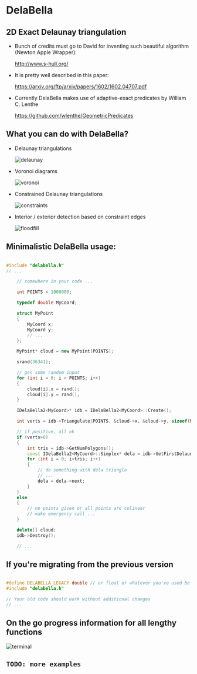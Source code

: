# DelaBella
## 2D Exact Delaunay triangulation

- Bunch of credits must go to David for inventing such beautiful algorithm (Newton Apple Wrapper):

  http://www.s-hull.org/

- It is pretty well described in this paper:

  https://arxiv.org/ftp/arxiv/papers/1602/1602.04707.pdf

- Currently DelaBella makes use of adaptive-exact predicates by William C. Lenthe

  https://github.com/wlenthe/GeometricPredicates

## What you can do with DelaBella?

- Delaunay triangulations

  ![delaunay](images/delaunay.png)

- Voronoi diagrams

  ![voronoi](images/voronoi.png)

- Constrained Delaunay triangulations

  ![constraints](images/constraints.png)

- Interior / exterior detection based on constraint edges

  ![floodfill](images/floodfill.png)

## Minimalistic DelaBella usage:

```cpp

#include "delabella.h"
// ...

	// somewhere in your code ...

	int POINTS = 1000000;

	typedef double MyCoord;

	struct MyPoint
	{
		MyCoord x;
		MyCoord y;
		// ...
	};

	MyPoint* cloud = new MyPoint[POINTS];

	srand(36341);

	// gen some random input
	for (int i = 0; i < POINTS; i++)
	{
		cloud[i].x = rand();
		cloud[i].y = rand();
	}

	IDelaBella2<MyCoord>* idb = IDelaBella2<MyCoord>::Create();

	int verts = idb->Triangulate(POINTS, &cloud->x, &cloud->y, sizeof(MyPoint));

	// if positive, all ok 
	if (verts>0)
	{
		int tris = idb->GetNumPolygons();
		const IDelaBella2<MyCoord>::Simplex* dela = idb->GetFirstDelaunaySimplex();
		for (int i = 0; i<tris; i++)
		{
			// do something with dela triangle 
			// ...
			dela = dela->next;
		}
	}
	else
	{
		// no points given or all points are colinear
		// make emergency call ...
	}

	delete[] cloud;
	idb->Destroy();

	// ...

```

## If you're migrating from the previous version 

```cpp

#define DELABELLA_LEGACY double // or float or whatever you've used before
#include "delabella.h"

// Your old code should work without additional changes
// ...

```

## On the go progress information for all lengthy functions

![terminal](images/terminal.gif)

## `TODO: more examples`
